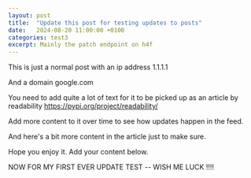 ```yaml
---
layout: post
title:  "Update this post for testing updates to posts"
date:   2024-08-20 11:00:00 +0100
categories: test3
excerpt: Mainly the patch endpoint on h4f
---
```


This is just a normal post with an ip address 1.1.1.1

And a domain google.com

You need to add quite a lot of text for it to be picked up as an article by readability https://pypi.org/project/readability/

Add more content to it over time to see how updates happen in the feed.

And here's a bit more content in the article just to make sure.

Hope you enjoy it. Add your content below.

NOW FOR MY FIRST EVER UPDATE TEST -- WISH ME LUCK !!!!